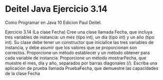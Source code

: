 # Deitel Java Ejercicio 3.14

Como Programar en Java 10 Edicion Paul Deitel. 

Ejercicio 3.14 (La clase Fecha) Cree una clase llamada Fecha, que incluya tres variables de instancia: un mes (tipo int), un día (tipo int) y un año (tipo int). Su clase debe tener un constructor que inicialice las tres variables de instancia, y debe asumir que los valores que se proporcionan son correctos. Proporcione un método establecer y un método obtener para cada variable de instancia. Proporcione un método mostrarFecha, que muestre el mes, día y año, separados por barras diagonales (/). Escriba una aplicación de prueba llamada PruebaFecha, que demuestre las capacidades de la clase Fecha

